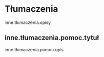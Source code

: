 # Tłumaczenia

inne.tłumaczenia.opisy

## inne.tłumaczenia.pomoc.tytuł

inne.tłumaczenia.pomoc.opis
